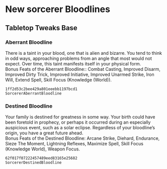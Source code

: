 # New sorcerer Bloodlines

## Tabletop Tweaks Base

### Aberrant Bloodline

There is a taint in your blood, one that is alien and bizarre. You tend to think in odd ways, approaching problems from an angle that most would not expect. Over time, this taint manifests itself in your physical form.  
Bonus Feats of the Aberrant Bloodline:: Combat Casting, Improved Disarm, Improved Dirty Trick, Improved Initiative, Improved Unarmed Strike, Iron Will, Extend Spell, Skill Focus (Knowledge (World)).

`1ff2d53c2bee429a801eeebb1197bcd1`  
`SorcererAberrantBloodline`  

### Destined Bloodline

Your family is destined for greatness in some way. Your birth could have been foretold in prophecy, or perhaps it occurred during an especially auspicious event, such as a solar eclipse. Regardless of your bloodline’s origin, you have a great future ahead.  
Bonus Feats of the Destined Bloodline: Arcane Strike, Diehard, Endurance, Sieze The Moment, Lightning Reflexes, Maximize Spell, Skill Focus (Knowledge World), Weapon Focus.

`62f017f07222457489eed83165e25682`  
`SorcererDestinedBloodline`  

